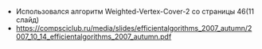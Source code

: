 ﻿* Использовался алгоритм Weighted-Vertex-Cover-2 со страницы 46(11 слайд)
* https://compsciclub.ru/media/slides/efficientalgorithms_2007_autumn/2007_10_14_efficientalgorithms_2007_autumn.pdf